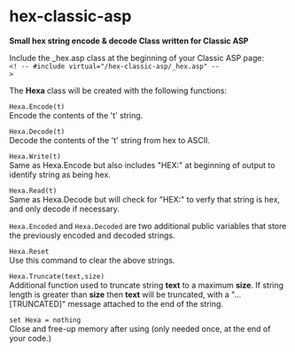 # hex-classic-asp
<strong>Small hex string encode &amp; decode Class written for Classic ASP</strong>

Include the _hex.asp class at the beginning of your Classic ASP page: <br>
<code><! -- #include virtual="/hex-classic-asp/_hex.asp" -- ></code>

The <b>Hexa</b> class will be created with the following functions: <br>

<code>Hexa.Encode(t)</code><br>
Encode the contents of the 't' string. 

<code>Hexa.Decode(t)</code><br>
Decode the contents of the 't' string from hex to ASCII.

<code>Hexa.Write(t)</code><br>
Same as Hexa.Encode but also includes "HEX:" at beginning of output to identify string as being hex.

<code>Hexa.Read(t)</code><br>
Same as Hexa.Decode but will check for "HEX:" to verfy that string is hex, and only decode if necessary.

<code>Hexa.Encoded</code> and <code>Hexa.Decoded</code> are two additional public variables that store the previously encoded and decoded strings. 

<code>Hexa.Reset</code><br>
Use this command to clear the above strings.

<code>Hexa.Truncate(text,size)</code><br>
Additional function used to truncate string <b>text</b> to a maximum <b>size</b>. If string length is greater than <b>size</b> then <b>text</b> will be truncated, with a "... [TRUNCATED]" message attached to the end of the string.

<code>set Hexa = nothing</code><br>
Close and free-up memory after using (only needed once, at the end of your code.)
